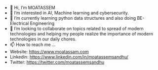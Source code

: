 - 👋 Hi, I’m MOATASSEM
- 👀 I’m interested in AI, Machine learning and cybersecurity.
- 🌱 I’m currently learning python data structures and also doing BE-Electrical Engineering
- 💞️ I’m looking to collaborate on topics related to spread of modern technologies and helping my people realize the importance of modern technologies in our daily chores. 
- 📫 How to reach me ...
- Website: https://www.moatassam.com
- Linkedin: https://www.linkedin.com/in/moatassemsandhu/
- Twitter:  https://twitter.com/moatassemsandhu

<!---
DEV-MOATASSEM/DEV-MOATASSEM is a ✨ special ✨ repository because its `README.md` (this file) appears on your GitHub profile.
You can click the Preview link to take a look at your changes.
--->
